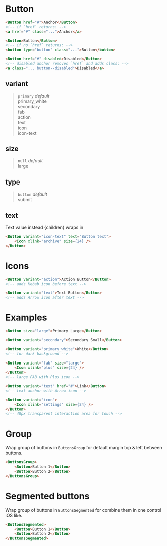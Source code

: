 # Button

```html
<Button href="#">Anchor</Button> 
<!-- if `href` returns: --> 
<a href="#" class="...">Anchor</a>

<Button>Button</Button> 
<!-- if no `href` returns: --> 
<button type="button" class="...">Button</button>

<Button href="#" disabled>Disabled</Button> 
<!-- disabled anchor removes `href` and adds class: --> 
<a class="... button--disabled">Disabled</a>
```

## variant
> `primary` *default*  
> primary_white  
> secondary  
> fab  
> action  
> text  
> icon  
> icon-text  

## size
> `null` *default*  
> large  

## type 
> `button` *default*  
> submit

## text 
Text value instead {children} wraps in <span>
```html
<Button variant="icon-text" text="Button text">
    <Icon xlink="archive" size={24} />
</Button>
```

# Icons

```html
<Button variant="action">Action Button</Button>
<!-- adds Kebab icon before text -->

<Button variant="text">Text Button</Button>
<!-- adds Arrow icon after text -->
```

# Examples
```html
<Button size="large">Primary Large</Button>

<Button variant="secondary">Secondary Small</Button>

<Button variant="primary_white">White</Button>
<!-- for dark background -->

<Button variant="fab" size="large">
    <Icon xlink="plus" size={24} />
</Button>
<!-- large FAB with Plus icon -->

<Button variant="text" href="#">Link</Button>
<!-- text anchor with Arrow icon -->

<Button variant="icon">
    <Icon xlink="settings" size={24} />
</Button>
<!-- 48px transparent interaction area for touch -->

```

# Group

Wrap group of buttons in `ButtonsGroup` for default margin top & left between buttons.

```html
<ButtonsGroup>
    <Button>Button 1</Button>
    <Button>Button 2</Button>
</ButtonsGroup>
```

# Segmented buttons

Wrap group of buttons in `ButtonsSegmented` for combine them in one control iOS like.

```html
<ButtonsSegmented>
    <Button>Button 1</Button>
    <Button>Button 2</Button>
</ButtonsSegmented>
```